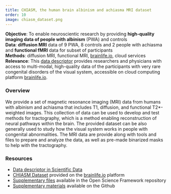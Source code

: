 ```yaml
---
title: CHIASM, the human brain albinism and achiasma MRI dataset
order: 10
image: chiasm_dataset.png
---
```


**Objective**: To enable neuroscientic research by providing **high-quality imaging data of people with albinism** (PWA) and controls \
**Data**: **diffusion MRI** data of 9 PWA, 8 controls and 2 people with achiasma and **functional fMRI** data for subset of participants \
**Methods**: diffusion MRI, functional MRI, [brainlife.io](https://brainlife.io/about/), cloud services \
**Relevance**: This [data descriptor](https://www.nature.com/articles/s41597-021-01080-w) provides researchers and physicians with access to multi-modal, high-quality data of the participants with very rare congenital disorders of the visual system, accessible on cloud computing platform [brainlife.io](https://brainlife.io/pub/5dea42a96c0bd9c0508554a2).

### Overview

We provide a set of magnetic resonance imaging (MRI) data from humans with albinism and achiasma that includes T1, diffusion, and functional T2*-weighted images. This collection of data can be used to develop and test methods for tractography, which is a method enabling reconstruction of neural pathways within the brain. The provided dataset can be also generally used to study how the visual system works in people with congenital abnormalities. The MRI data are provide along with tools and files to prepare and analyze the data, as well as pre-made binarized masks to help with the tractography.

### Resources

- [Data descriptor in Scientific Data](https://www.nature.com/articles/s41597-021-01080-w)
- [CHIASM Dataset](https://brainlife.io/pub/5dea42a96c0bd9c0508554a2) provided on the [brainlife.io](https://brainlife.io/about/) platform
- [Supplementary files](https://doi.org/10.17605/osf.io/XZ29Q) available in the Open Science Framework repository
- [Supplementary materials](https://github.com/rjpuzniak/CHIASM) available on the Github
